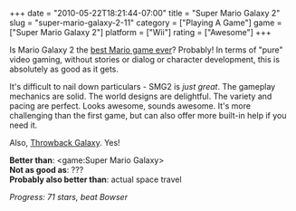 +++
date = "2010-05-22T18:21:44-07:00"
title = "Super Mario Galaxy 2"
slug = "super-mario-galaxy-2-11"
category = ["Playing A Game"]
game = ["Super Mario Galaxy 2"]
platform = ["Wii"]
rating = ["Awesome"]
+++

Is Mario Galaxy 2 the <a href="http://www.joystiq.com/2010/05/21/super-mario-galaxy-2-review/">best Mario game ever</a>?  Probably!  In terms of "pure" video gaming, without stories or dialog or character development, this is absolutely as good as it gets.

It's difficult to nail down particulars - SMG2 is <i>just great</i>.  The gameplay mechanics are solid.  The world designs are delightful.  The variety and pacing are perfect.  Looks awesome, sounds awesome.  It's more challenging than the first game, but can also offer more built-in help if you need it.

Also, <a href="http://www.youtube.com/watch?v=iiRKP5zJqQE">Throwback Galaxy</a>.  Yes!

<b>Better than</b>: <game:Super Mario Galaxy>  
<b>Not as good as</b>: ???  
<b>Probably also better than</b>: actual space travel

<i>Progress: 71 stars, beat Bowser</i>